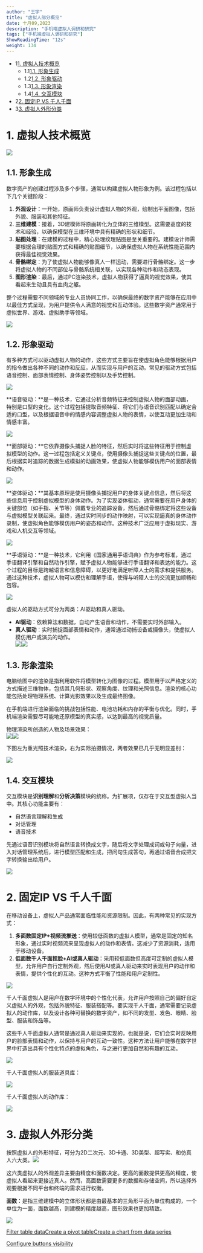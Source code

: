 ```yaml
---
author: "王宇"
title: "虚拟人部分概览"
date: 十月09,2023
description: "手机端虚拟人调研和研究"
tags: ["手机端虚拟人调研和研究"]
ShowReadingTime: "12s"
weight: 134
---
```

*   1[1\. 虚拟人技术概览](#id-虚拟人部分概览-虚拟人技术概览)
    *   1.1[1.1. 形象生成](#id-虚拟人部分概览-形象生成)
    *   1.2[1.2. 形象驱动](#id-虚拟人部分概览-形象驱动)
    *   1.3[1.3. 形象渲染](#id-虚拟人部分概览-形象渲染)
    *   1.4[1.4. 交互模块](#id-虚拟人部分概览-交互模块)
*   2[2\. 固定IP VS 千人千面](#id-虚拟人部分概览-固定IPVS千人千面)
*   3[3\. 虚拟人外形分类](#id-虚拟人部分概览-虚拟人外形分类)

1\. 虚拟人技术概览
===========

![](/download/attachments/109720635/vcadAWi1WM3fOlAfIXOz.jpg?version=1&modificationDate=1696813615195&api=v2)

1.1. 形象生成
---------

数字资产的创建过程涉及多个步骤，通常以构建虚拟人物形象为例。该过程包括以下几个关键阶段：

1.  **外观设计**：一开始，原画师负责设计虚拟人物的外观，绘制出平面图像，包括外貌、服装和其他特征。
2.  **三维建模**：接着，3D建模师将原画转化为立体的三维模型。这需要高度的技术和经验，以确保模型在三维环境中具有精确的形状和细节。
3.  **贴图处理**：在建模的过程中，精心处理纹理贴图是至关重要的。建模设计师需要根据合理的贴图方式和精确的贴图细节，以确保虚拟人物在系统性能范围内获得最佳视觉效果。
4.  **骨骼绑定**：为了使虚拟人物能够像真人一样运动，需要进行骨骼绑定。这一步将虚拟人物的不同部位与骨骼系统相关联，以实现各种动作和动态表现。
5.  **图形渲染**：最后，通过PC渲染技术，虚拟人物获得了逼真的视觉效果，使其看起来生动且具有血肉之躯。

整个过程需要不同领域的专业人员协同工作，以确保最终的数字资产能够在应用中以最佳方式呈现，为用户提供令人满意的视觉和互动体验。这些数字资产通常用于虚拟世界、游戏、虚拟助手等领域。

![](/download/attachments/109720635/sayFYoGzfc30KnevEuZo.jpg?version=1&modificationDate=1696813615171&api=v2)

1.2. 形象驱动
---------

有多种方式可以驱动虚拟人物的动作，这些方式主要旨在使虚拟角色能够根据用户的指令做出各种不同的动作和反应，从而实现与用户的互动。常见的驱动方式包括语音控制、面部表情控制、身体姿势控制以及手势控制。

![](/download/attachments/109720635/hhMR6sr0ngUUZruoSqQa.jpg?version=1&modificationDate=1696813615142&api=v2)

**语音驱动：**是一种技术，它通过分析音频特征来控制虚拟人物的面部动画，特别是口型的变化。这个过程包括提取音频特征、将它们与语音识别匹配以确定合适的口型，以及根据语音中的情感内容调整虚拟人物的表情，以使互动更加生动和情感丰富。

![](/download/attachments/109720635/X3omtb3Ij2n8wJLo11iN.gif?version=1&modificationDate=1696813613141&api=v2)

**面部驱动：**它依靠摄像头捕捉人脸的特征，然后实时将这些特征用于控制虚拟模型的动作。这一过程包括定义关键点，使用摄像头捕捉这些关键点的位置，最后根据实时追踪的数据生成模拟的动画效果，使虚拟人物能够模仿用户的面部表情和动作。

![](/download/attachments/109720635/VOx34JfR6VvL4LKmqo6Z.gif?version=1&modificationDate=1696813611103&api=v2)

**姿体驱动：**其基本原理是使用摄像头捕捉用户的身体关键点信息，然后将这些信息用于控制虚拟模型的身体动作。为了实现姿体驱动，通常需要在用户身体的关键部位（如手指、关节等）佩戴专业的追踪设备，然后通过骨骼绑定将这些设备与虚拟模型关联起来。最终，通过实时同步的动作映射，可以实现逼真的身体动作录制，使虚拟角色能够模仿用户的姿态和动作。这种技术广泛应用于虚拟现实、游戏和人机交互等领域。

![](/download/attachments/109720635/RAxp5rGpCpNe5IBzGiA4.gif?version=1&modificationDate=1696813610230&api=v2)

**手语驱动：**是一种技术，它利用《国家通用手语词典》作为参考标准，通过手语翻译引擎和自然动作引擎，赋予虚拟人物能够进行手语翻译和表达的能力。这个过程的目标是跨越语言和信息障碍，以更好地满足听障人士的需求和提供服务。通过这种技术，虚拟人物可以模仿和理解手语，使得与听障人士的交流更加顺畅和包容。

![](/download/attachments/109720635/uGsVb6ieiCHUFZEZRirB.gif?version=1&modificationDate=1696813605668&api=v2)

虚拟人的驱动方式可分为两类：AI驱动和真人驱动。

*   **AI驱动**：依赖算法和数据，自动产生语音和动作，不需要实时外部输入。
*   **真人驱动**：实时捕捉面部表情和动作，通常通过动捕设备或摄像头，使虚拟人模仿用户或演员的动作。  
    ![](/download/thumbnails/109720635/DoaPgeQsvpLfi8R4zM5H.jpg?version=1&modificationDate=1696813605663&api=v2)![](/download/attachments/109720635/ASvhgqwHk0ezKxi489aD.gif?version=1&modificationDate=1696813604485&api=v2)

1.3. 形象渲染
---------

电脑绘图中的渲染是指利用软件将模型转化为图像的过程。模型用于以严格定义的方式描述三维物体，包括其几何形状、观察角度、纹理和光照信息。渲染的核心功能包括处理物理系统、计算光影效果以及生成最终图像。

在手机端进行渲染面临的挑战包括性能、电池功耗和内存的平衡与优化。同时，手机端渲染需要尽可能地还原模型的真实感，以达到最高的视觉质量。

  

物理渲染所创造的人物及场景效果：  
![](/download/attachments/109720635/lx46Man2BhLjVvsS4XDP.jpg?version=1&modificationDate=1696813604479&api=v2)![](/download/attachments/109720635/uqFho9WoGY2zwpy0rqPt.jpg?version=1&modificationDate=1696813604475&api=v2)

下图左为重光照技术渲染，右为实际拍摄情况，两者效果已几乎无明显差别：

  
![](/download/attachments/109720635/kMamzBrFok0cnZtlza5i.jpg?version=1&modificationDate=1696813604471&api=v2)

1.4. 交互模块
---------

交互模块是**识别理解**和**分析决策**模块的统称。为扩展项，仅存在于交互型虚拟人当中。其核心功能主要有：

*   自然语言理解和生成
*   对话管理
*   语音技术

先通过语音识别模块将自然语言转换成文字，随后将文字处理成词或句子向量，进入对话管理系统后，进行模型匹配和生成，把问句生成答句，再通过语音合成把文字转换输出给用户。

![](/download/attachments/109720635/fwHgujrSjqbjCdvKfxGW.jpg?version=1&modificationDate=1696813604466&api=v2)

2\. 固定IP VS 千人千面
================

在移动设备上，虚拟人产品通常面临性能和资源限制。因此，有两种常见的实现方式：

1.  **多面数固定IP+视频流推送**：使用较低面数的虚拟人模型，通常是固定的知名形象，通过实时视频流来呈现虚拟人的动作和表情。这减少了资源消耗，适用于移动设备。
2.  **低面数千人千面捏脸+AI或真人驱动**：采用较低面数但高度可定制的虚拟人模型，允许用户自行定制外观，然后使用AI或真人驱动来实时表现用户的动作和表情，提供个性化的互动。这种方式平衡了性能和用户定制性。

![](/download/attachments/109720635/cwGaBBBZZli7H0Y09UfA.png?version=1&modificationDate=1696813604459&api=v2)

千人千面虚拟人是用户在数字环境中的个性化代表，允许用户按照自己的偏好自定义虚拟人的外观，包括外貌特征、服装搭配等。要实现千人千面，通常需要记录虚拟人的动作库，以及设计各种可替换的数字资产，如不同的发型、发色、眼睛、脸型、服装和饰品等。

这些千人千面虚拟人通常是通过真人驱动来实现的，也就是说，它们会实时反映用户的脸部表情和动作，以保持与用户的互动一致性。这种方法让用户能够在数字世界中打造出具有个性化特点的虚拟角色，与之进行更加自然和有趣的互动。

![](/download/thumbnails/109720635/0IoI5njjYz7fEDv2CdLq.gif?version=1&modificationDate=1696813598270&api=v2)

千人千面虚拟人的服装道具库：

![](/download/attachments/109720635/Y7zB0F5GXaPnFaJbK9fR.jpg?version=1&modificationDate=1696813598265&api=v2)

千人千面虚拟人的动作库：

![](/download/attachments/109720635/jhESImFxvoQQhbZiSNpr.gif?version=1&modificationDate=1696813592759&api=v2)

3\. 虚拟人外形分类
===========

按照虚拟人的外形特征，可分为2D二次元、3D卡通、3D美型、超写实、和仿真人六大类。![](/download/attachments/109720635/4u0QvZm9OYPaC5CjtR73.png?version=1&modificationDate=1696813592755&api=v2)

这六类虚拟人的外观差异主要由精度和面数决定。更高的面数提供更高的精度，使虚拟人看起来更接近真人。然而，高面数需要更多的数据和存储空间，所以选择外观要根据不同平台和终端的需求进行权衡。

**面数**：是指三维建模中的立体形状都是由最基本的三角形平面为单位构成的，一个单位为一面，面数越高，则建模的精度越高，图形效果也更加精致。

![](/download/attachments/109720635/rzhTu4UZHtrkIV7XX1WC.jpg?version=1&modificationDate=1696813592752&api=v2)

  

  

  

  

  

  

[Filter table data](#)[Create a pivot table](#)[Create a chart from data series](#)

[Configure buttons visibility](/users/tfac-settings.action)
